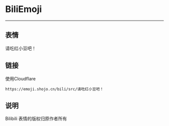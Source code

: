 # BiliEmoji
---
## 表情
请吃红小豆吧！
## 链接
使用Cloudflare
```
https://emoji.shojo.cn/bili/src/请吃红小豆吧！
```
## 说明
Bilibili 表情的版权归原作者所有
